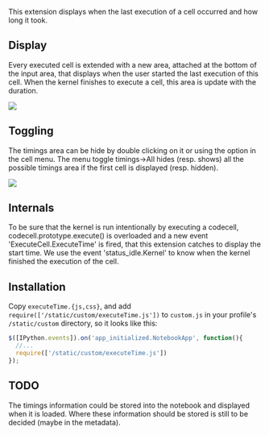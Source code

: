 This extension displays when the last execution of a cell occurred and how long it took. 

## Display

Every executed cell is extended with a new area, attached at the bottom of the input area, that displays when the user started the last execution of this cell. When the kernel finishes to execute a cell, this area is update with the duration. 

![](https://github.com/ipython-contrib/IPython-notebook-extensions/raw/master/wiki-images/execution-timings-box.png)

## Toggling

The timings area can be hide by double clicking on it or using the option in the cell menu. The menu toggle timings->All hides (resp. shows) all the possible timings area if the first cell is displayed (resp. hidden).

![](https://github.com/ipython-contrib/IPython-notebook-extensions/raw/master/wiki-images/execution-timings-menu.png)

## Internals
To be sure that the kernel is run intentionally by executing a codecell, codecell.prototype.execute() is overloaded and a new event 'ExecuteCell.ExecuteTime' is fired, that this extension catches to display the start time. We use the event 'status_idle.Kernel' to know when the kernel finished the execution of the cell. 

## Installation
Copy `executeTime.{js,css}`, and add `require(['/static/custom/executeTime.js'])` to `custom.js` in your profile's `/static/custom` directory, so it looks like this:
```javascript
$([IPython.events]).on('app_initialized.NotebookApp', function(){
  //... 
  require(['/static/custom/executeTime.js'])
});
```

## TODO
The timings information could be stored into the notebook and displayed when it is loaded. Where these information should be stored is still to be decided (maybe in the metadata).
